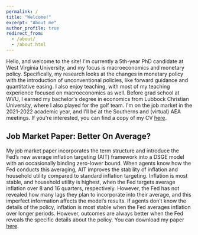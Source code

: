 ```yaml
---
permalink: /
title: "Welcome!" 
excerpt: "About me"
author_profile: true
redirect_from: 
  - /about/
  - /about.html
---
```


Hello, and welcome to the site! I'm currently a 5th-year PhD candidate at West Virginia University, and my focus is macroeconomics and monetary policy. Specifically, my research looks at the changes in monetary policy with the introduction of unconventional policies, like forward guidance and quantitative easing. I also enjoy teaching, with most of my teaching experience focused on macroeconomics as well. Before grad school at WVU, I earned my bachelor's degree in economics from Lubbock Christian University, where I also played for the golf team. I'm on the job market in the 2021-2022 academic year, and I'll be at the Southerns and (virtual) AEA meetings. If you're interested, you can find a copy of my CV [here](/cv/).

## Job Market Paper: Better On Average?

My job market paper incorporates the term structure and introduce the Fed’s new average inflation targeting (AIT) framework into a DSGE model with an occasionally binding zero-lower bound. When agents know how the Fed conducts this averaging, AIT improves the stability of inflation and household utility compared to standard inflation targeting. Inflation is most stable, and household utility is highest, when the Fed targets average inflation over 8 and 16 quarters, respectively. However, the Fed has not revealed how many lags they plan to incorporate into their average, and this imperfect information affects the model’s results. If agents don’t know the details of the policy, inflation is most stable when the Fed averages inflation over longer periods. However, outcomes are always better when the Fed reveals the specific details about the policy. You can download my paper [here](/Better_on_Average_JMP/).


<!--Go ahead, take a look around; I'll wait here. Wow, okay. Get comfy why don't you? (Wait, no! Not that comfy! Oh god, stop! This is a PROFESSIONAL webiste after all)-->

<!--Whoa! Back already? Yeah, maybe I should build up the site more... stay tuned!-->

<!--This is a section header when followed by the equals signs -->

<!-- ====== -->

<!-- put text here -->

